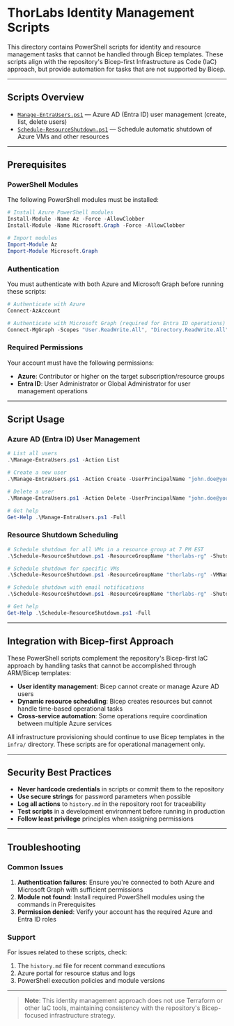 # ThorLabs Identity Management Scripts

This directory contains PowerShell scripts for identity and resource management tasks that cannot be handled through Bicep templates. These scripts align with the repository's Bicep-first Infrastructure as Code (IaC) approach, but provide automation for tasks that are not supported by Bicep.

---

## Scripts Overview

- [`Manage-EntraUsers.ps1`](Manage-EntraUsers.ps1) — Azure AD (Entra ID) user management (create, list, delete users)
- [`Schedule-ResourceShutdown.ps1`](Schedule-ResourceShutdown.ps1) — Schedule automatic shutdown of Azure VMs and other resources

---

## Prerequisites

### PowerShell Modules
The following PowerShell modules must be installed:

```powershell
# Install Azure PowerShell modules
Install-Module -Name Az -Force -AllowClobber
Install-Module -Name Microsoft.Graph -Force -AllowClobber

# Import modules
Import-Module Az
Import-Module Microsoft.Graph
```

### Authentication
You must authenticate with both Azure and Microsoft Graph before running these scripts:

```powershell
# Authenticate with Azure
Connect-AzAccount

# Authenticate with Microsoft Graph (required for Entra ID operations)
Connect-MgGraph -Scopes "User.ReadWrite.All", "Directory.ReadWrite.All"
```

### Required Permissions
Your account must have the following permissions:
- **Azure**: Contributor or higher on the target subscription/resource groups
- **Entra ID**: User Administrator or Global Administrator for user management operations

---

## Script Usage

### Azure AD (Entra ID) User Management

```powershell
# List all users
.\Manage-EntraUsers.ps1 -Action List

# Create a new user
.\Manage-EntraUsers.ps1 -Action Create -UserPrincipalName "john.doe@yourdomain.com" -DisplayName "John Doe" -Password "TempPassword123!"

# Delete a user
.\Manage-EntraUsers.ps1 -Action Delete -UserPrincipalName "john.doe@yourdomain.com"

# Get help
Get-Help .\Manage-EntraUsers.ps1 -Full
```

### Resource Shutdown Scheduling

```powershell
# Schedule shutdown for all VMs in a resource group at 7 PM EST
.\Schedule-ResourceShutdown.ps1 -ResourceGroupName "thorlabs-rg" -ShutdownTime "19:00" -TimeZone "Eastern Standard Time"

# Schedule shutdown for specific VMs
.\Schedule-ResourceShutdown.ps1 -ResourceGroupName "thorlabs-rg" -VMNames @("thorlabs-vm1-eastus2", "thorlabs-vm2-eastus2") -ShutdownTime "19:00" -TimeZone "Eastern Standard Time"

# Schedule shutdown with email notifications
.\Schedule-ResourceShutdown.ps1 -ResourceGroupName "thorlabs-rg" -ShutdownTime "19:00" -TimeZone "Eastern Standard Time" -NotificationEmail "admin@yourdomain.com"

# Get help
Get-Help .\Schedule-ResourceShutdown.ps1 -Full
```

---

## Integration with Bicep-first Approach

These PowerShell scripts complement the repository's Bicep-first IaC approach by handling tasks that cannot be accomplished through ARM/Bicep templates:

- **User identity management**: Bicep cannot create or manage Azure AD users
- **Dynamic resource scheduling**: Bicep creates resources but cannot handle time-based operational tasks
- **Cross-service automation**: Some operations require coordination between multiple Azure services

All infrastructure provisioning should continue to use Bicep templates in the `infra/` directory. These scripts are for operational management only.

---

## Security Best Practices

- **Never hardcode credentials** in scripts or commit them to the repository
- **Use secure strings** for password parameters when possible
- **Log all actions** to `history.md` in the repository root for traceability
- **Test scripts** in a development environment before running in production
- **Follow least privilege** principles when assigning permissions

---

## Troubleshooting

### Common Issues

1. **Authentication failures**: Ensure you're connected to both Azure and Microsoft Graph with sufficient permissions
2. **Module not found**: Install required PowerShell modules using the commands in Prerequisites
3. **Permission denied**: Verify your account has the required Azure and Entra ID roles

### Support

For issues related to these scripts, check:
1. The `history.md` file for recent command executions
2. Azure portal for resource status and logs
3. PowerShell execution policies and module versions

---

> **Note**: This identity management approach does not use Terraform or other IaC tools, maintaining consistency with the repository's Bicep-focused infrastructure strategy.